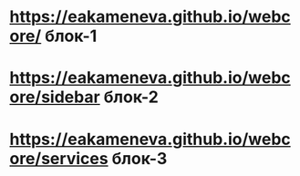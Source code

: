 # https://eakameneva.github.io/webcore/  блок-1
# https://eakameneva.github.io/webcore/sidebar  блок-2
# https://eakameneva.github.io/webcore/services блок-3
 
